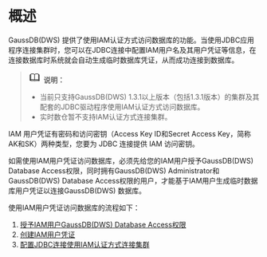 # 概述<a name="dws_01_0134"></a>

GaussDB\(DWS\) 提供了使用IAM认证方式访问数据库的功能。当使用JDBC应用程序连接集群时，您可以在JDBC连接中配置IAM用户名及其用户凭证等信息，在连接数据库时系统就会自动生成临时数据库凭证，从而成功连接到数据库。

>![](public_sys-resources/icon-note.gif) **说明：** 
>-   当前只支持GaussDB\(DWS\)  1.3.1以上版本（包括1.3.1版本）的集群及其配套的JDBC驱动程序使用IAM认证方式访问数据库。
>-   实时数仓暂不支持IAM认证方式连接集群。

IAM 用户凭证有密码和访问密钥（Access Key ID和Secret Access Key，简称AK和SK）两种类型，您要为 JDBC 连接提供 IAM 访问密钥。

如需使用IAM用户凭证访问数据库，必须先给您的IAM用户授予GaussDB\(DWS\)  Database Access权限，同时拥有GaussDB\(DWS\)  Administrator和GaussDB\(DWS\)  Database Access权限的用户，才能基于IAM用户生成临时数据库用户凭证以连接GaussDB\(DWS\) 数据库。

使用IAM用户凭证访问数据库的流程如下：

1.  [授予IAM用户GaussDB\(DWS\) Database Access权限](授予IAM用户GaussDB(DWS)-Database-Access权限.md)
2.  [创建IAM用户凭证](创建IAM用户凭证.md)
3.  [配置JDBC连接使用IAM认证方式连接集群](配置JDBC连接使用IAM认证方式连接集群.md)

